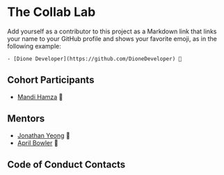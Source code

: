 # The Collab Lab

Add yourself as a contributor to this project as a Markdown link that links your name to your GitHub profile and shows your favorite emoji, as in the following example:

    - [Dione Developer](https://github.com/DioneDeveloper) 💅

## Cohort Participants

- [Mandi Hamza](https://github.com/Mandihamza) 🦄

## Mentors

- [Jonathan Yeong](https://github.com/jonathanyeong) 🧗
- [April Bowler](https://github.com/abowler2) 🐼

## Code of Conduct Contacts
